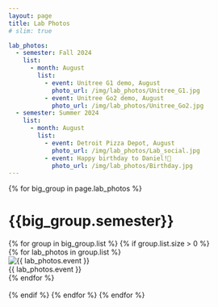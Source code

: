 ```yaml
---
layout: page
title: Lab Photos
# slim: true

lab_photos:
  - semester: Fall 2024
    list:
      - month: August
        list:
          - event: Unitree G1 demo, August
            photo_url: /img/lab_photos/Unitree_G1.jpg
          - event: Unitree Go2 demo, August
            photo_url: /img/lab_photos/Unitree_Go2.jpg
  - semester: Summer 2024
    list:
      - month: August
        list:
          - event: Detroit Pizza Depot, August
            photo_url: /img/lab_photos/Lab_social.jpg
          - event: Happy birthday to Daniel!🎂
            photo_url: /img/lab_photos/Birthday.jpg
---
```


<!-- ## Summer 2024
### August

<div style="display: flex; justify-content: space-between; align-items: center;">  
    <div style="flex: 1;">  
        <img src="/img/lab_photos/Lab_social.jpeg" alt="Detroit Pizza Depot" style="width: 90%; display: block;">  
        <p style="text-align: center; margin-top: 10px;">Detroit Pizza Depot</p>  
    </div>  
    <div style="flex: 1;">  
        <img src="/img/lab_photos/Birthday.jpeg" alt="Happy birthday to Daniel!" style="width: 90%; display: block;">  
        <p style="text-align: center; margin-top: 10px;">Happy birthday to Daniel!🎂</p>  
    </div>  
</div> -->

<div class="row">
  {% for big_group in page.lab_photos %}
    <h1> {{big_group.semester}} </h1>
    {% for group in big_group.list %}
      {% if group.list.size > 0 %}
        <!-- {% if group.month %}
          <h2 style="text-align: left; margin-bottom: 20px;"> {{ group.month }} </h2>
        {% endif %} -->
        <div class="row lab_photos-row">  
          {% for lab_photos in group.list %}  
            <div class="col-xl-6 col-lg-6 col-md-6 text-center col-sm-12 col-xs-12 lab_photos-col">  
              <img class="lab-photo img-responsive" src="{{ lab_photos.photo_url }}" alt="{{ lab_photos.event }}">    
              <div class="photo-caption">{{ lab_photos.event }}</div>  
            </div>  
          {% endfor %}  
        </div>
      <br>
      {% endif %}
    {% endfor %}
  {% endfor %}
</div>


